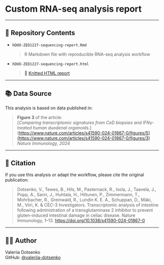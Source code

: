 # Custom RNA-seq analysis report



---

## 📂 Repository Contents

- `hDUO-ZED1227-sequencing-report.Rmd`  
  > R Markdown file with reproducible RNA-seq analysis workflow  
- `hDUO-ZED1227-sequencing-report.html`  
  > 📎 [Knitted HTML report]( https://valeriia-dotsenko.github.io/Custom_RNA-seq_analysis_report/hDUO-ZED1227-sequencing-report.html)  
---


## 📚 Data Source

This analysis is based on data published in:

> **Figure 3** of the article:  
> [*Comparing transcriptomic signatures from CeD biopsies and IFNγ-treated human duodenal organoids.*](https://www.nature.com/articles/s41590-024-01867-0/figures/5](https://www.nature.com/articles/s41590-024-01867-0/figures/3)  
> *Nature Immunology, 2024*

---


## 🔖 Citation

If you use this analysis or adapt the workflow, please cite the original publication:

> Dotsenko, V., Tewes, B., Hils, M., Pasternack, R., Isola, J., Taavela, J., Popp, A., Sarin, J., Huhtala, H., Hiltunen, P., Zimmermann, T., Mohrbacher, R., Greinwald, R., Lundin K. E. A., Schuppan, D., Mäki, M., Viiri, K. & CEC-3 Investigators. Transcriptomic analysis of intestine following administration of a transglutaminase 2 inhibitor to prevent gluten-induced intestinal damage in celiac disease. Nature Immunology, 1–13. https://doi.org/10.1038/s41590-024-01867-0
---

## 🧑‍💻 Author

Valeriia Dotsenko  
GitHub: [@valeriia-dotsenko](https://github.com/valeriia-dotsenko)


